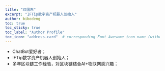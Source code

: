```yaml
---
title: "邓国东"
excerpt: "IFTip数字资产机器人创始人"
author: bibodeng 
toc: true
toc_sticky: true
toc_label: "Author Profile"
toc_icon: "address-card"  # corresponding Font Awesome icon name (without fa prefix)
---
```


- ChatBot爱好者；
- IFTip数字资产机器人创始人；
- 多年区块链工作经验，对区块链结合AI+物联网感兴趣；
